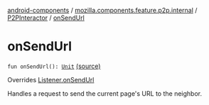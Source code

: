 [android-components](../../index.md) / [mozilla.components.feature.p2p.internal](../index.md) / [P2PInteractor](index.md) / [onSendUrl](./on-send-url.md)

# onSendUrl

`fun onSendUrl(): `[`Unit`](https://kotlinlang.org/api/latest/jvm/stdlib/kotlin/-unit/index.html) [(source)](https://github.com/mozilla-mobile/android-components/blob/master/components/feature/p2p/src/main/java/mozilla/components/feature/p2p/internal/P2PInteractor.kt#L100)

Overrides [Listener.onSendUrl](../../mozilla.components.feature.p2p.view/-p2-p-view/-listener/on-send-url.md)

Handles a request to send the current page's URL to the neighbor.

